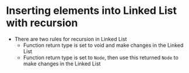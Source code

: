 # Inserting elements into Linked List with recursion

- There are two rules for recursion in Linked List
    - Function return type is set to void and make changes in the Linked List
    - Function return type is set to `Node`, then use this returned `Node` to make changes in the Linked List
